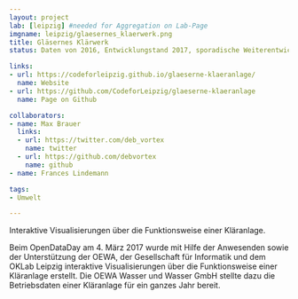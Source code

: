 ```yaml
---
layout: project
lab: [leipzig] #needed for Aggregation on Lab-Page
imgname: leipzig/glaesernes_klaerwerk.png
title: Gläsernes Klärwerk
status: Daten von 2016, Entwicklungstand 2017, sporadische Weiterentwicklung

links:
- url: https://codeforleipzig.github.io/glaeserne-klaeranlage/
  name: Website
- url: https://github.com/CodeforLeipzig/glaeserne-klaeranlage
  name: Page on Github

collaborators:
- name: Max Brauer
  links:
  - url: https://twitter.com/deb_vortex
    name: twitter
  - url: https://github.com/debvortex
    name: github
- name: Frances Lindemann

tags:
- Umwelt

---
```


Interaktive Visualisierungen über die Funktionsweise einer Kläranlage.

Beim OpenDataDay am 4. März 2017 wurde mit Hilfe der Anwesenden sowie der Unterstützung der OEWA, der Gesellschaft für Informatik und dem OKLab Leipzig interaktive Visualisierungen über die Funktionsweise einer Kläranlage erstellt. Die OEWA Wasser und Wasser GmbH stellte dazu die Betriebsdaten einer Kläranlage für ein ganzes Jahr bereit.
